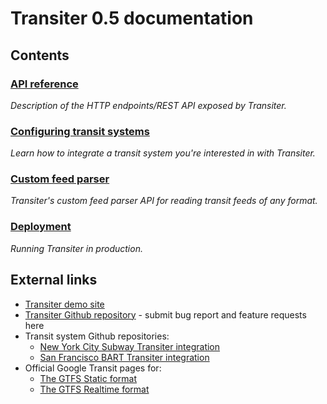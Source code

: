 # Transiter 0.5 documentation

## Contents


### [API reference](api.md)
*Description of the HTTP endpoints/REST API exposed by Transiter.*

### [Configuring transit systems](systems.md)
*Learn how to integrate a transit system you're interested in with Transiter.*

### [Custom feed parser](feedparsers.md)
*Transiter's custom feed parser API for reading transit feeds of any format.*

### [Deployment](deployment.md)
*Running Transiter in production.*

## External links

- [Transiter demo site](https://demo.transiter.io)
- [Transiter Github repository](https://github.com/jamespfennell/transiter) - submit bug report and feature requests here
- Transit system Github repositories:
    - [New York City Subway Transiter integration](https://github.com/jamespfennell/transiter-nycsubway)
    - [San Francisco BART Transiter integration](https://github.com/jamespfennell/transiter-sfbart)
- Official Google Transit pages for:
    - [The GTFS Static format](https://developers.google.com/transit/gtfs)
    - [The GTFS Realtime format](https://developers.google.com/transit/gtfs-realtime)

